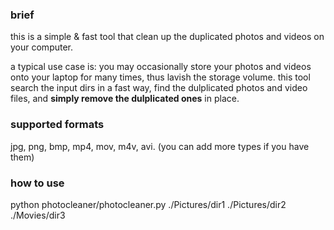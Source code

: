 ### brief
this is a simple & fast tool that clean up the duplicated photos and videos on your computer. 

a typical use case is: you may occasionally store your photos and videos onto your laptop for many times, thus lavish the storage volume. 
this tool search the input dirs in a fast way, find the dulplicated photos and video files, and **simply remove the dulplicated ones** in place.  

### supported formats
jpg, png, bmp, mp4, mov, m4v, avi. 
(you can add more types if you have them)

### how to use 
python photocleaner/photocleaner.py ./Pictures/dir1 ./Pictures/dir2 ./Movies/dir3

